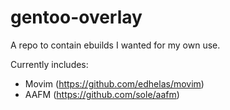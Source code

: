 # gentoo-overlay
A repo to contain ebuilds I wanted for my own use.

Currently includes:
* Movim (https://github.com/edhelas/movim)
* AAFM (https://github.com/sole/aafm)

